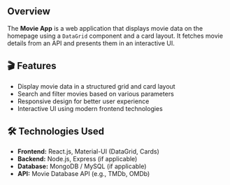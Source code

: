 <h2>Overview</h2>
<p>The <strong>Movie App</strong> is a web application that displays movie data on the homepage using a <code>DataGrid</code> component and a card layout. It fetches movie details from an API and presents them in an interactive UI.</p>

<h2>🎬 Features</h2>
<ul>
    <li>Display movie data in a structured grid and card layout</li>
    <li>Search and filter movies based on various parameters</li>
    <li>Responsive design for better user experience</li>
    <li>Interactive UI using modern frontend technologies</li>
</ul>

<h2>🛠️ Technologies Used</h2>
<ul>
    <li><strong>Frontend:</strong> React.js, Material-UI (DataGrid, Cards)</li>
    <li><strong>Backend:</strong> Node.js, Express (if applicable)</li>
    <li><strong>Database:</strong> MongoDB / MySQL (if applicable)</li>
    <li><strong>API:</strong> Movie Database API (e.g., TMDb, OMDb)</li>
</ul>
